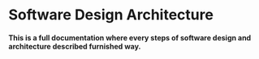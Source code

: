 # Software Design Architecture

#### This is a full documentation where every steps of software design and architecture described furnished way.
